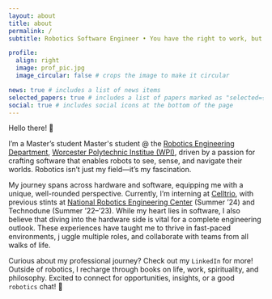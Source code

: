 ```yaml
---
layout: about
title: about
permalink: /
subtitle: Robotics Software Engineer • You have the right to work, but never to the fruits of work ✅•

profile:
  align: right
  image: prof_pic.jpg
  image_circular: false # crops the image to make it circular

news: true # includes a list of news items
selected_papers: true # includes a list of papers marked as "selected={true}"
social: true # includes social icons at the bottom of the page
---
```

Hello there! 👋

I’m a Master’s student Master's student @ the <a href="https://www.wpi.edu/academics/departments/robotics-engineering">Robotics Engineering Department</a>, <a href="https://wpi.edu">Worcester Polytechnic Institue (WPI)</a>, 
driven by a passion for crafting software that enables robots to see, sense, and navigate their worlds. 
Robotics isn’t just my field—it’s my fascination.

My journey spans across hardware and software, equipping me with a unique, well-rounded perspective. Currently, I’m interning at [Celltrio](https://celltrio.com/), with previous stints at [National Robotics Engineering Center](https://www.nrec.ri.cmu.edu/) (Summer ’24) 
and Technodune (Summer ’22–’23). While my heart lies in software, I also believe that diving into the hardware side is vital for a complete engineering outlook. These experiences have taught me to thrive in fast-paced environments, j
uggle multiple roles, and collaborate with teams from all walks of life.

Curious about my professional journey? Check out my `LinkedIn` for more! Outside of robotics, I recharge through books on life, work, spirituality, and philosophy.
Excited to connect for opportunities, insights, or a good `robotics` chat! 🤖
